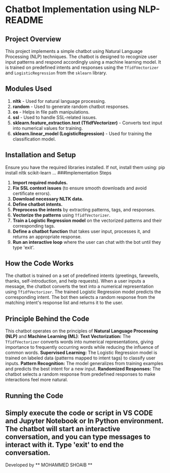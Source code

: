 # Chatbot Implementation using NLP- README

## Project Overview
This project implements a simple chatbot using Natural Language Processing (NLP) techniques. The chatbot is designed to recognize user input patterns and respond accordingly using a machine learning model. It is trained on predefined intents and responses using the `TfidfVectorizer` and `LogisticRegression` from the `sklearn` library.

## Modules Used

1. **nltk** - Used for natural language processing.
2. **random** - Used to generate random chatbot responses.
3. **os** - Helps in file path manipulations.
4. **ssl** - Used to handle SSL-related issues.
5. **sklearn.feature_extraction.text (TfidfVectorizer)** - Converts text input into numerical values for training.
6. **sklearn.linear_model (LogisticRegression)** - Used for training the classification model.

## Installation and Setup
Ensure you have the required libraries installed. If not, install them using:
pip install nltk scikit-learn
...
###Implementation Steps
1. **Import required modules.**
2. **Fix SSL context issues** (to ensure smooth downloads and avoid certificate errors).
3. **Download necessary NLTK data.**
4. **Define chatbot intents.**
5. **Preprocess the intents** by extracting patterns, tags, and responses.
6. **Vectorize the patterns** using `TfidfVectorizer`.
7. **Train a Logistic Regression model** on the vectorized patterns and their corresponding tags.
8. **Define a chatbot function** that takes user input, processes it, and returns an appropriate response.
9. **Run an interactive loop** where the user can chat with the bot until they type 'exit'.

## How the Code Works
The chatbot is trained on a set of predefined intents (greetings, farewells, thanks, self-introduction, and help requests).
When a user inputs a message, the chatbot converts the text into a numerical representation using `TfidfVectorizer`.
The trained Logistic Regression model predicts the corresponding intent.
The bot then selects a random response from the matching intent's response list and returns it to the user.

## Principle Behind the Code
This chatbot operates on the principles of **Natural Language Processing (NLP)** and **Machine Learning (ML)**:
**Text Vectorization:** The `TfidfVectorizer` converts words into numerical representations, giving importance to frequently occurring words while reducing the influence of common words.
**Supervised Learning:** The Logistic Regression model is trained on labeled data (patterns mapped to intent tags) to classify user inputs.
**Pattern Recognition:** The model generalizes from training examples and predicts the best intent for a new input.
**Randomized Responses:** The chatbot selects a random response from predefined responses to make interactions feel more natural.

## Running the Code
Simply execute the code or script in VS CODE and Jupyter Notebook or In Python environment. The chatbot will start an interactive conversation, and you can type messages to interact with it. Type 'exit' to end the conversation.
---
Developed by ** MOHAMMED SHOAIB **